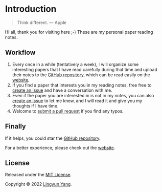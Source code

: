 # Introduction

> Think different. — Apple

Hi all, thank you for visiting here ;-) These are my personal paper reading notes.

## Workflow

1. Every once in a while (tentatively a week), I will organize some interesting papers that I have read carefully during that time and upload their notes to the [GitHub repository](https://github.com/mental2008/awesome-papers), which can be read easily on the [website](https://paper.yanglingyun.me/).
2. If you find a paper that interests you in my reading notes, free free to [create an issue](https://github.com/mental2008/awesome-papers/issues/new) and have a conversation with me.
3. Even if the paper you are interested in is not in my notes, you can also [create an issue](https://github.com/mental2008/awesome-papers/issues/new) to let me know, and I will read it and give you my thoughts if I have time.
4. Welcome to [submit a pull request](https://github.com/mental2008/awesome-papers/pulls) if you find any typos.

## Finally

If it helps, you could star the [GitHub repository](https://github.com/mental2008/awesome-papers).

For a better experience, please check out the [website](https://paper.yanglingyun.me).

## License

Released under the [MIT License](LICENSE/).

Copyright © 2022 [Lingyun Yang](https://github.com/mental2008).
